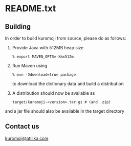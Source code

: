 README.txt
==========

Building
--------

In order to build kuromoji from source, please do as follows:

1. Provide Java with 512MB heap size

    `% export MAVEN_OPTS=-Xmx512m`
  
2. Run Maven using

    `% mvn -Ddownload=true package`

   to download the dictionary data and build a distribution

3. A distribution should now be available as

    `target/kuromoji-<version>.tar.gz # (and .zip)`

  and a jar file should also be available in the target directory


Contact us
----------

kuromoji@atilika.com

